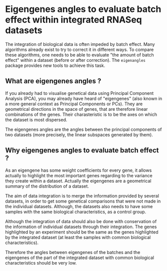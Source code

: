 # Eigengenes angles to evaluate batch effect within integrated RNASeq datasets
The integration of biological data is often impeded by batch effect. Many algorithms already exist to try to correct it in different ways. To compare these algorithms, one needs to be able to evaluate "the amount of batch effect" within a dataset (before or after correction).
The `eigenangles` package provides new tools to achieve this task.

## What are eigengenes angles ?
If you already had to visualise genetical data using Principal Component Analysis (PCA), you may already have heard of "eigengenes" (also known in a more general context as Principal Components or PCs). They are geometrical directions in the space of genes, that are therefore linear combinations of the genes. Their charasteristic is to be the axes on which the dataset is most dispersed. 

The eigengenes angles are the angles between the principal components of two datasets (more precisely, the linear subspaces generated by them).

## Why eigengenes angles to evaluate batch effect ?
As an eigengene has some weight coefficients for every gene, it allows actually to highlight the most important genes regarding to the variance they create within a dataset. Actually the eigengenes are a geometrical summary of the distribution of a dataset.

The aim of data integration is to merge the information provided by several datasets, in order to get some genetical comparisons that were not made in the individual datasets. Although, the datasets also needs to have some samples with the same biological characteristics, as a control group.

Although the integration of data should also be done with conservation of the information of individual datasets through their integration. The genes highlighted by an experiment should be the same as the genes highlighted by the integrated dataset (at least the samples with common biological characteristics).

Therefore the angles between eigengenes of the batches and the eigengenes of the part of the integrated dataset with common biological characteristics should be very low.